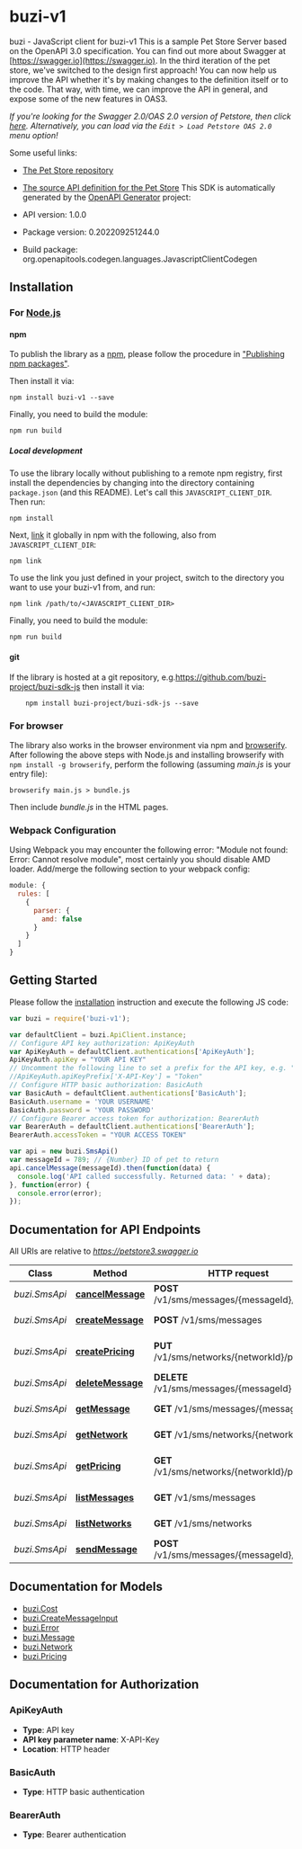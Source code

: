 # buzi-v1

buzi - JavaScript client for buzi-v1
This is a sample Pet Store Server based on the OpenAPI 3.0 specification.  You can find out more about
Swagger at [https://swagger.io](https://swagger.io). In the third iteration of the pet store, we've switched to the design first approach!
You can now help us improve the API whether it's by making changes to the definition itself or to the code.
That way, with time, we can improve the API in general, and expose some of the new features in OAS3.

_If you're looking for the Swagger 2.0/OAS 2.0 version of Petstore, then click [here](https://editor.swagger.io/?url=https://petstore.swagger.io/v2/swagger.yaml). Alternatively, you can load via the `Edit > Load Petstore OAS 2.0` menu option!_

Some useful links:
- [The Pet Store repository](https://github.com/swagger-api/swagger-petstore)
- [The source API definition for the Pet Store](https://github.com/swagger-api/swagger-petstore/blob/master/src/main/resources/openapi.yaml)
This SDK is automatically generated by the [OpenAPI Generator](https://openapi-generator.tech) project:

- API version: 1.0.0
- Package version: 0.202209251244.0
- Build package: org.openapitools.codegen.languages.JavascriptClientCodegen

## Installation

### For [Node.js](https://nodejs.org/)

#### npm

To publish the library as a [npm](https://www.npmjs.com/), please follow the procedure in ["Publishing npm packages"](https://docs.npmjs.com/getting-started/publishing-npm-packages).

Then install it via:

```shell
npm install buzi-v1 --save
```

Finally, you need to build the module:

```shell
npm run build
```

##### Local development

To use the library locally without publishing to a remote npm registry, first install the dependencies by changing into the directory containing `package.json` (and this README). Let's call this `JAVASCRIPT_CLIENT_DIR`. Then run:

```shell
npm install
```

Next, [link](https://docs.npmjs.com/cli/link) it globally in npm with the following, also from `JAVASCRIPT_CLIENT_DIR`:

```shell
npm link
```

To use the link you just defined in your project, switch to the directory you want to use your buzi-v1 from, and run:

```shell
npm link /path/to/<JAVASCRIPT_CLIENT_DIR>
```

Finally, you need to build the module:

```shell
npm run build
```

#### git

If the library is hosted at a git repository, e.g.https://github.com/buzi-project/buzi-sdk-js
then install it via:

```shell
    npm install buzi-project/buzi-sdk-js --save
```

### For browser

The library also works in the browser environment via npm and [browserify](http://browserify.org/). After following
the above steps with Node.js and installing browserify with `npm install -g browserify`,
perform the following (assuming *main.js* is your entry file):

```shell
browserify main.js > bundle.js
```

Then include *bundle.js* in the HTML pages.

### Webpack Configuration

Using Webpack you may encounter the following error: "Module not found: Error:
Cannot resolve module", most certainly you should disable AMD loader. Add/merge
the following section to your webpack config:

```javascript
module: {
  rules: [
    {
      parser: {
        amd: false
      }
    }
  ]
}
```

## Getting Started

Please follow the [installation](#installation) instruction and execute the following JS code:

```javascript
var buzi = require('buzi-v1');

var defaultClient = buzi.ApiClient.instance;
// Configure API key authorization: ApiKeyAuth
var ApiKeyAuth = defaultClient.authentications['ApiKeyAuth'];
ApiKeyAuth.apiKey = "YOUR API KEY"
// Uncomment the following line to set a prefix for the API key, e.g. "Token" (defaults to null)
//ApiKeyAuth.apiKeyPrefix['X-API-Key'] = "Token"
// Configure HTTP basic authorization: BasicAuth
var BasicAuth = defaultClient.authentications['BasicAuth'];
BasicAuth.username = 'YOUR USERNAME'
BasicAuth.password = 'YOUR PASSWORD'
// Configure Bearer access token for authorization: BearerAuth
var BearerAuth = defaultClient.authentications['BearerAuth'];
BearerAuth.accessToken = "YOUR ACCESS TOKEN"

var api = new buzi.SmsApi()
var messageId = 789; // {Number} ID of pet to return
api.cancelMessage(messageId).then(function(data) {
  console.log('API called successfully. Returned data: ' + data);
}, function(error) {
  console.error(error);
});


```

## Documentation for API Endpoints

All URIs are relative to *https://petstore3.swagger.io*

Class | Method | HTTP request | Description
------------ | ------------- | ------------- | -------------
*buzi.SmsApi* | [**cancelMessage**](docs/SmsApi.md#cancelMessage) | **POST** /v1/sms/messages/{messageId}/cancel | Cancel a message
*buzi.SmsApi* | [**createMessage**](docs/SmsApi.md#createMessage) | **POST** /v1/sms/messages | Create Message
*buzi.SmsApi* | [**createPricing**](docs/SmsApi.md#createPricing) | **PUT** /v1/sms/networks/{networkId}/pricing | Create network price
*buzi.SmsApi* | [**deleteMessage**](docs/SmsApi.md#deleteMessage) | **DELETE** /v1/sms/messages/{messageId} | Deletes a message
*buzi.SmsApi* | [**getMessage**](docs/SmsApi.md#getMessage) | **GET** /v1/sms/messages/{messageId} | Get message
*buzi.SmsApi* | [**getNetwork**](docs/SmsApi.md#getNetwork) | **GET** /v1/sms/networks/{networkId} | Get network
*buzi.SmsApi* | [**getPricing**](docs/SmsApi.md#getPricing) | **GET** /v1/sms/networks/{networkId}/pricing | List network rates
*buzi.SmsApi* | [**listMessages**](docs/SmsApi.md#listMessages) | **GET** /v1/sms/messages | List messages
*buzi.SmsApi* | [**listNetworks**](docs/SmsApi.md#listNetworks) | **GET** /v1/sms/networks | List networks
*buzi.SmsApi* | [**sendMessage**](docs/SmsApi.md#sendMessage) | **POST** /v1/sms/messages/{messageId}/send | Sends a message


## Documentation for Models

 - [buzi.Cost](docs/Cost.md)
 - [buzi.CreateMessageInput](docs/CreateMessageInput.md)
 - [buzi.Error](docs/Error.md)
 - [buzi.Message](docs/Message.md)
 - [buzi.Network](docs/Network.md)
 - [buzi.Pricing](docs/Pricing.md)


## Documentation for Authorization



### ApiKeyAuth


- **Type**: API key
- **API key parameter name**: X-API-Key
- **Location**: HTTP header



### BasicAuth

- **Type**: HTTP basic authentication



### BearerAuth

- **Type**: Bearer authentication

